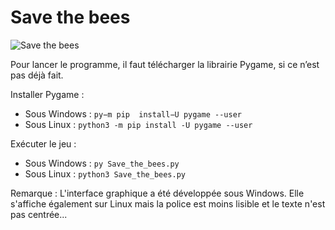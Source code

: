 # Save the bees

![Save the bees](/assets/ecranAccueil.png "Save the bees")

Pour lancer le programme, il faut télécharger la librairie Pygame, si ce n’est pas déjà fait.

Installer Pygame :
- Sous Windows : ```py−m pip  install−U pygame --user```
- Sous Linux : ```python3 -m pip install -U pygame --user```

Exécuter le jeu :
- Sous Windows : ``` py Save_the_bees.py ```
- Sous Linux : ``` python3 Save_the_bees.py ```


Remarque :
  L'interface graphique a été développée sous Windows.
  Elle s'affiche également sur Linux mais la police est moins lisible et le texte n'est pas centrée... 
